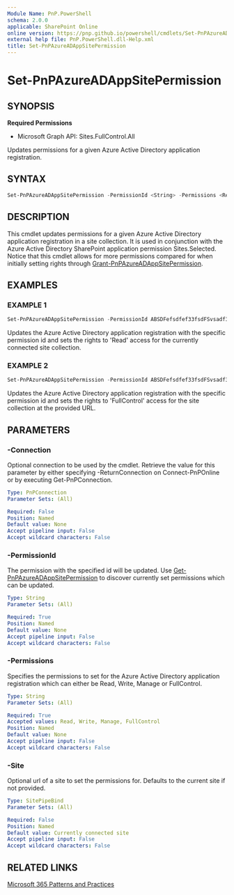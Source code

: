 ```yaml
---
Module Name: PnP.PowerShell
schema: 2.0.0
applicable: SharePoint Online
online version: https://pnp.github.io/powershell/cmdlets/Set-PnPAzureADAppSitePermission.html
external help file: PnP.PowerShell.dll-Help.xml
title: Set-PnPAzureADAppSitePermission
---
```

  
# Set-PnPAzureADAppSitePermission

## SYNOPSIS

**Required Permissions**

  * Microsoft Graph API: Sites.FullControl.All

Updates permissions for a given Azure Active Directory application registration.

## SYNTAX

```powershell
Set-PnPAzureADAppSitePermission -PermissionId <String> -Permissions <Read|Write|Manage|FullControl> [-Site <SitePipeBind>] [-Connection <PnPConnection>]
```

## DESCRIPTION

This cmdlet updates permissions for a given Azure Active Directory application registration in a site collection. It is used in conjunction with the Azure Active Directory SharePoint application permission Sites.Selected. Notice that this cmdlet allows for more permissions compared for when initially setting rights through [Grant-PnPAzureADAppSitePermission](Grant-PnPAzureADAppSitePermission.html).

## EXAMPLES

### EXAMPLE 1
```powershell
Set-PnPAzureADAppSitePermission -PermissionId ABSDFefsdfef33fsdFSvsadf3e3fsdaffsa -Permissions Read
```

Updates the Azure Active Directory application registration with the specific permission id and sets the rights to 'Read' access for the currently connected site collection.

### EXAMPLE 2
```powershell
Set-PnPAzureADAppSitePermission -PermissionId ABSDFefsdfef33fsdFSvsadf3e3fsdaffsa -Permissions FullControl -Site https://contoso.microsoft.com/sites/projects
```

Updates the Azure Active Directory application registration with the specific permission id and sets the rights to 'FullControl' access for the site collection at the provided URL.

## PARAMETERS

### -Connection
Optional connection to be used by the cmdlet. Retrieve the value for this parameter by either specifying -ReturnConnection on Connect-PnPOnline or by executing Get-PnPConnection.

```yaml
Type: PnPConnection
Parameter Sets: (All)

Required: False
Position: Named
Default value: None
Accept pipeline input: False
Accept wildcard characters: False
```

### -PermissionId
The permission with the specified id will be updated. Use [Get-PnPAzureADAppSitePermission](Get-PnPAzureADAppSitePermission.html) to discover currently set permissions which can be updated.

```yaml
Type: String
Parameter Sets: (All)

Required: True
Position: Named
Default value: None
Accept pipeline input: False
Accept wildcard characters: False
```

### -Permissions
Specifies the permissions to set for the Azure Active Directory application registration which can either be Read, Write, Manage or FullControl.

```yaml
Type: String
Parameter Sets: (All)

Required: True
Accepted values: Read, Write, Manage, FullControl
Position: Named
Default value: None
Accept pipeline input: False
Accept wildcard characters: False
```

### -Site
Optional url of a site to set the permissions for. Defaults to the current site if not provided.

```yaml
Type: SitePipeBind
Parameter Sets: (All)

Required: False
Position: Named
Default value: Currently connected site
Accept pipeline input: False
Accept wildcard characters: False
```

## RELATED LINKS

[Microsoft 365 Patterns and Practices](https://aka.ms/m365pnp)
